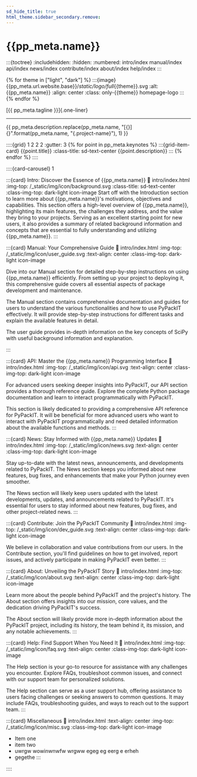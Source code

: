 ```yaml
---
sd_hide_title: true
html_theme.sidebar_secondary.remove:
---
```

# {{pp_meta.name}}
:::{toctree}
:includehidden:
:hidden:
:numbered:
intro/index
manual/index
api/index
news/index
contribute/index
about/index
help/index
:::

{% for theme in ["light", "dark"] %}
:::{image} {{pp_meta.url.website.base}}/_static/logo/full_{{theme}}.svg
:alt: {{pp_meta.name}}
:align: center
:class: only-{{theme}} homepage-logo
:::
{% endfor %}

[{{ pp_meta.tagline }}]{.one-liner}

---

{{ pp_meta.description.replace(pp_meta.name,
"[{}]{}".format(pp_meta.name, "{.project-name}"), 1) }}


::::{grid} 1 2 2 2
:gutter: 3
{% for point in pp_meta.keynotes %}
:::{grid-item-card} {{point.title}}
:class-title: sd-text-center
{{point.description}}
:::
{% endfor %}
::::


::::{card-carousel} 1

:::{card} Intro: Discover the Essence of {{pp_meta.name}}
:link: intro/index.html
:img-top: /_static/img/icon/background.svg
:class-title: sd-text-center
:class-img-top: dark-light icon-image
Start off with the Introduction section to learn more about
{{pp_meta.name}}'s motivations, objectives and capabilities.
This section offers a high-level overview of {{pp_meta.name}}, highlighting its main features,
the challenges they address, and the value they bring to your projects.
Serving as an excellent starting point for new users,
it also provides a summary of related background information and concepts
that are essential to fully understanding and utilizing {{pp_meta.name}}.
:::


:::{card} Manual: Your Comprehensive Guide
:link: intro/index.html
:img-top: /_static/img/icon/user_guide.svg
:text-align: center
:class-img-top: dark-light icon-image

Dive into our Manual section for detailed step-by-step instructions on using {{pp_meta.name}} efficiently.
From setting up your project to deploying it, this comprehensive guide covers all essential aspects
of package development and maintenance.

The Manual section contains comprehensive documentation and guides for users to understand
the various functionalities and how to use PyPackIT effectively. It will provide step-by-step instructions
for different tasks and explain the available features in detail.

The user guide provides in-depth information on the
key concepts of SciPy with useful background information and explanation.

:::


:::{card} API: Master the {{pp_meta.name}} Programming Interface
:link: intro/index.html
:img-top: /_static/img/icon/api.svg
:text-align: center
:class-img-top: dark-light icon-image

For advanced users seeking deeper insights into PyPackIT,
our API section provides a thorough reference guide.
Explore the complete Python package documentation and learn to interact programmatically with PyPackIT.

This section is likely dedicated to providing a comprehensive API reference for PyPackIT.
It will be beneficial for more advanced users who want to interact with PyPackIT programmatically
and need detailed information about the available functions and methods.
:::


:::{card} News: Stay Informed with {{pp_meta.name}} Updates
:link: intro/index.html
:img-top: /_static/img/icon/news.svg
:text-align: center
:class-img-top: dark-light icon-image

Stay up-to-date with the latest news, announcements, and developments related to PyPackIT.
The News section keeps you informed about new features, bug fixes, and enhancements that make your
Python journey even smoother.

The News section will likely keep users updated with the latest developments, updates,
and announcements related to PyPackIT. It's essential for users to stay informed about new features,
bug fixes, and other project-related news.
:::


:::{card} Contribute: Join the PyPackIT Community
:link: intro/index.html
:img-top: /_static/img/icon/dev_guide.svg
:text-align: center
:class-img-top: dark-light icon-image

We believe in collaboration and value contributions from our users.
In the Contribute section, you'll find guidelines on how to get involved,
report issues, and actively participate in making PyPackIT even better.
:::


:::{card} About: Unveiling the PyPackIT Story
:link: intro/index.html
:img-top: /_static/img/icon/about.svg
:text-align: center
:class-img-top: dark-light icon-image

Learn more about the people behind PyPackIT and the project's history.
The About section offers insights into our mission, core values, and the dedication driving PyPackIT's success.

The About section will likely provide more in-depth information about the PyPackIT project,
including its history, the team behind it, its mission, and any notable achievements.
:::


:::{card} Help: Find Support When You Need It
:link: intro/index.html
:img-top: /_static/img/icon/faq.svg
:text-align: center
:class-img-top: dark-light icon-image

The Help section is your go-to resource for assistance with any challenges you encounter.
Explore FAQs, troubleshoot common issues, and connect with our support team for personalized solutions.

The Help section can serve as a user support hub, offering assistance to users facing challenges or
seeking answers to common questions. It may include FAQs, troubleshooting guides, and ways to reach out
to the support team.
:::

:::{card} Miscellaneous
:link: intro/index.html
:text-align: center
:img-top: /_static/img/icon/misc.svg
:class-img-top: dark-light icon-image

* Item one
* item two
* uwrgw wowinwnwfw wrgww egeg eg eerg e erheh
* gegethe
:::

::::
